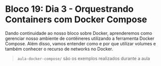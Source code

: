 # Bloco 19: Dia 3 - Orquestrando Containers com Docker Compose

Dando continuidade ao nosso bloco sobre Docker, aprenderemos como gerenciar nosso ambiente de contêineres utilizando a ferramenta Docker Compose. Além disso, vamos entender como e por que utilizar volumes e também conhecer o recurso de networks no Docker.

> `aula-docker-compose/` são os exemplos realizados durante a aula
